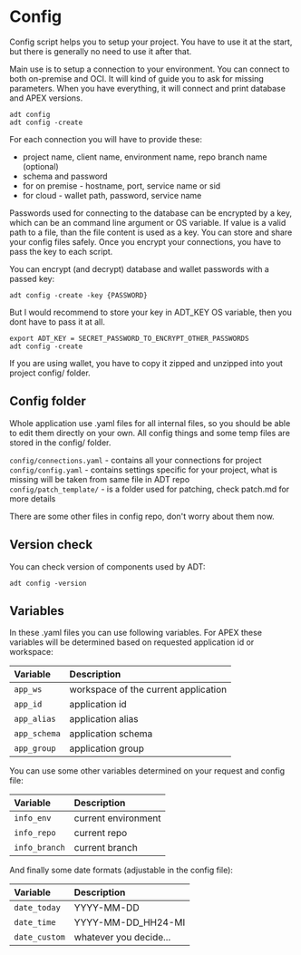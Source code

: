 # Config

Config script helps you to setup your project. You have to use it at the start, but there is generally no need to use it after that.

Main use is to setup a connection to your environment. You can connect to both on-premise and OCI. It will kind of guide you to ask for missing parameters.
When you have everything, it will connect and print database and APEX versions.

```
adt config
adt config -create
```

For each connection you will have to provide these:

- project name, client name, environment name, repo branch name (optional)
- schema and password
- for on premise - hostname, port, service name or sid
- for cloud - wallet path, password, service name

Passwords used for connecting to the database can be encrypted by a key, which can be an command line argument or OS variable.
If value is a valid path to a file, than the file content is used as a key. You can store and share your config files safely.
Once you encrypt your connections, you have to pass the key to each script.

You can encrypt (and decrypt) database and wallet passwords with a passed key:
```
adt config -create -key {PASSWORD}
```

But I would recommend to store your key in ADT_KEY OS variable, then you dont have to pass it at all.
```
export ADT_KEY = SECRET_PASSWORD_TO_ENCRYPT_OTHER_PASSWORDS
adt config -create
```

If you are using wallet, you have to copy it zipped and unzipped into yout project config/ folder.

## Config folder

Whole application use .yaml files for all internal files, so you should be able to edit them directly on your own.
All config things and some temp files are stored in the config/ folder.

`config/connections.yaml` - contains all your connections for project\
`config/config.yaml` - contains settings specific for your project, what is missing will be taken from same file in ADT repo\
`config/patch_template/` - is a folder used for patching, check patch.md for more details

There are some other files in config repo, don't worry about them now.

## Version check

You can check version of components used by ADT:
```
adt config -version
```

## Variables

In these .yaml files you can use following variables.
For APEX these variables will be determined based on requested application id or workspace:

| Variable       | Description
| :------------- | :----------
| `app_ws`       | workspace of the current application
| `app_id`       | application id
| `app_alias`    | application alias
| `app_schema`   | application schema
| `app_group`    | application group

You can use some other variables determined on your request and config file:

| Variable       | Description
| :------------- | :----------
| `info_env`     | current environment
| `info_repo`    | current repo
| `info_branch`  | current branch

And finally some date formats (adjustable in the config file):

| Variable       | Description
| :------------- | :----------
| `date_today`   | YYYY-MM-DD
| `date_time`    | YYYY-MM-DD_HH24-MI
| `date_custom`  | whatever you decide...

